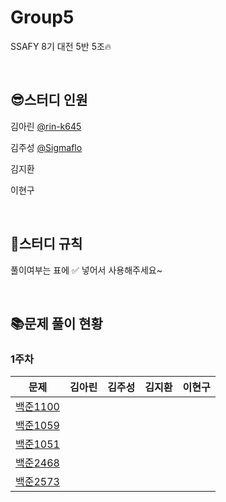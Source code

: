 # Group5
SSAFY 8기 대전 5반 5조🔥

&nbsp; 

## 😎스터디 인원
김아린 [@rin-k645](https://github.com/rin-k645)

김주성 [@Sigmaflo](https://github.com/Sigmaflo)

김지환 

이현구

&nbsp;

## 📃스터디 규칙
풀이여부는 표에 ✅ 넣어서 사용해주세요~

&nbsp;

## 📚문제 풀이 현황
### 1주차
|문제|김아린|김주성|김지환|이현구|
|------|------|------|------|------|
|[백준1100](https://www.acmicpc.net/problem/1100)|       |       |       |       |
|[백준1059](https://www.acmicpc.net/problem/1059)|       |       |       |       |
|[백준1051](https://www.acmicpc.net/problem/1051)|       |       |       |       |
|[백준2468](https://www.acmicpc.net/problem/2468)|       |       |       |       |
|[백준2573](https://www.acmicpc.net/problem/2573)|       |       |       |       |

&nbsp;
